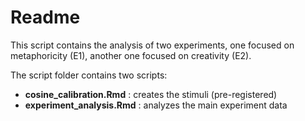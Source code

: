 # Readme

This script contains the analysis of two experiments, one focused on metaphoricity (E1), another one focused on creativity (E2).

The script folder contains two scripts:

- **cosine_calibration.Rmd** : creates the stimuli (pre-registered)
- **experiment_analysis.Rmd** : analyzes the main experiment data

